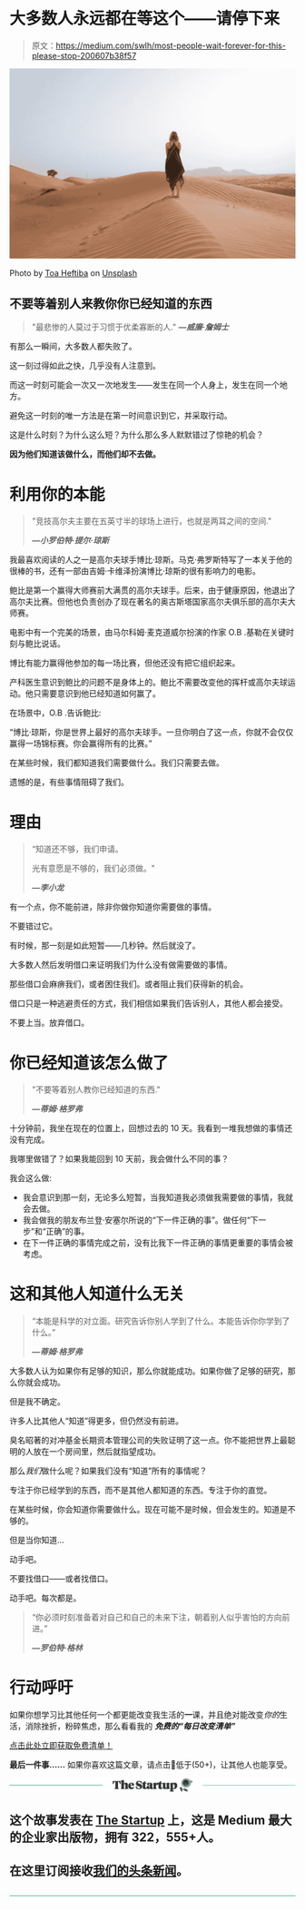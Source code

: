 # 大多数人永远都在等这个——请停下来

> 原文：<https://medium.com/swlh/most-people-wait-forever-for-this-please-stop-200607b38f57>

![](img/823d3f65716534f035e3b38b298f34b8.png)

Photo by [Toa Heftiba](https://unsplash.com/photos/_K0sTUUHQDE?utm_source=unsplash&utm_medium=referral&utm_content=creditCopyText) on [Unsplash](https://unsplash.com/?utm_source=unsplash&utm_medium=referral&utm_content=creditCopyText)

## 不要等着别人来教你你已经知道的东西

> "最悲惨的人莫过于习惯于优柔寡断的人."
> ***—威廉·詹姆士***

有那么一瞬间，大多数人都失败了。

这一刻过得如此之快，几乎没有人注意到。

而这一时刻可能会一次又一次地发生——发生在同一个人身上，发生在同一个地方。

避免这一时刻的唯一方法是在第一时间意识到它，并采取行动。

这是什么时刻？为什么这么短？为什么那么多人默默错过了惊艳的机会？

**因为他们知道该做什么，而他们却不去做。**

# 利用你的本能

> "竞技高尔夫主要在五英寸半的球场上进行，也就是两耳之间的空间."
> 
> ***—小罗伯特·提尔·琼斯***

我最喜欢阅读的人之一是高尔夫球手博比·琼斯。马克·弗罗斯特写了一本关于他的很棒的书，还有一部由吉姆·卡维泽扮演博比·琼斯的很有影响力的电影。

鲍比是第一个赢得大师赛前大满贯的高尔夫球手。后来，由于健康原因，他退出了高尔夫比赛。但他也负责创办了现在著名的奥古斯塔国家高尔夫俱乐部的高尔夫大师赛。

电影中有一个完美的场景，由马尔科姆·麦克道威尔扮演的作家 O.B .基勒在关键时刻与鲍比说话。

博比有能力赢得他参加的每一场比赛，但他还没有把它组织起来。

产科医生意识到鲍比的问题不是身体上的。鲍比不需要改变他的挥杆或高尔夫球运动。他只需要意识到他已经知道如何赢了。

在场景中，O.B .告诉鲍比:

“博比·琼斯，你是世界上最好的高尔夫球手。一旦你明白了这一点，你就不会仅仅赢得一场锦标赛。你会赢得所有的比赛。”

在某些时候，我们都知道我们需要做什么。我们只需要去做。

遗憾的是，有些事情阻碍了我们。

# 理由

> “知道还不够，我们申请。
> 
> 光有意愿是不够的，我们必须做。"
> 
> ***—李小龙***

有一个点，你不能前进，除非你做你知道你需要做的事情。

不要错过它。

有时候，那一刻是如此短暂——几秒钟。然后就没了。

大多数人然后发明借口来证明我们为什么没有做需要做的事情。

那些借口会麻痹我们，或者困住我们。或者阻止我们获得新的机会。

借口只是一种逃避责任的方式，我们相信如果我们告诉别人，其他人都会接受。

不要上当。放弃借口。

# 你已经知道该怎么做了

> "不要等着别人教你已经知道的东西."
> 
> ***—蒂姆·格罗弗***

十分钟前，我坐在现在的位置上，回想过去的 10 天。我看到一堆我想做的事情还没有完成。

我哪里做错了？如果我能回到 10 天前，我会做什么不同的事？

我会这么做:

*   我会意识到那一刻，无论多么短暂，当我知道我必须做我需要做的事情，我就会去做。
*   我会做我的朋友布兰登·安塞尔所说的“下一件正确的事”。做任何“下一步”和“正确”的事。
*   在下一件正确的事情完成之前，没有比我下一件正确的事情更重要的事情会被考虑。

# 这和其他人知道什么无关

> “本能是科学的对立面。研究告诉你别人学到了什么。本能告诉你你学到了什么。”
> 
> ***—蒂姆·格罗弗***

大多数人认为如果你有足够的知识，那么你就能成功。如果你做了足够的研究，那么你就会成功。

但是我不确定。

许多人比其他人“知道”得更多，但仍然没有前进。

臭名昭著的对冲基金长期资本管理公司的失败证明了这一点。你不能把世界上最聪明的人放在一个房间里，然后就指望成功。

那么*我们*做什么呢？如果我们没有“知道”所有的事情呢？

专注于你已经学到的东西，而不是其他人都知道的东西。专注于你的直觉。

在某些时候，你会知道你需要做什么。现在可能不是时候，但会发生的。知道是不够的。

但是当你知道…

动手吧。

不要找借口——或者找借口。

动手吧。每次都是。

> “你必须时刻准备着对自己和自己的未来下注，朝着别人似乎害怕的方向前进。”
> 
> ***—罗伯特·格林***

# 行动呼吁

如果你想学习比其他任何一个都更能改变我生活的**一**课，并且绝对能改变*你的*生活，消除挫折，粉碎焦虑，那么看看我的 ***免费的“每日改变清单”***

[点击此处立即获取免费清单！](http://go.theintenselife.com/daily-transformation-checklist-optin)

**最后一件事……** 如果你喜欢这篇文章，请点击👏低于(50+)，让其他人也能享受。

[![](img/308a8d84fb9b2fab43d66c117fcc4bb4.png)](https://medium.com/swlh)

## 这个故事发表在 [The Startup](https://medium.com/swlh) 上，这是 Medium 最大的企业家出版物，拥有 322，555+人。

## 在这里订阅接收[我们的头条新闻](http://growthsupply.com/the-startup-newsletter/)。

[![](img/b0164736ea17a63403e660de5dedf91a.png)](https://medium.com/swlh)